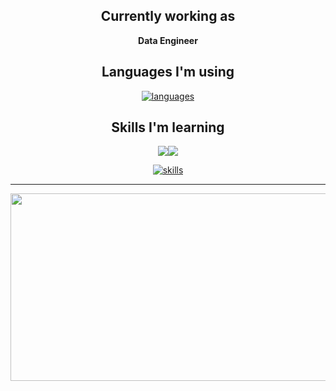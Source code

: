 <div align="center">

## Currently working as

**Data Engineer**

## Languages I'm using

[![languages](https://skillicons.dev/icons?i=py,kotlin,scala,r)](https://skillicons.dev)
  
## Skills I'm learning

<img src="https://img.shields.io/badge/Spark-E25A1C?style=flat-squre&logo=apachespark&logoColor=white"/><img src="https://img.shields.io/badge/Airflow-017CEE?style=flat-squre&logo=apacheairflow&logoColor=white"/>

[![skills](https://skillicons.dev/icons?i=kafka,pytorch,tensorflow,spring,fastapi,docker,kubernetes,aws,terraform&perline=6)](https://skillicons.dev)

---

<a href="https://github.com/devxb/gitanimals">
  <img
    src="https://render.gitanimals.org/farms/ivoryRabbit"
    width="600"
    height="300"
  />
</a>

</div>
